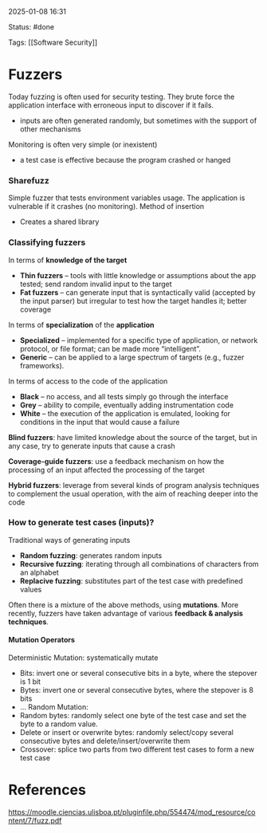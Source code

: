 2025-01-08 16:31

Status: #done 

Tags: [[Software Security]] 

# Fuzzers

Today fuzzing is often used for security testing.
They brute force the application interface with erroneous input to discover if it fails.
- inputs are often generated randomly, but sometimes with the support of other mechanisms

Monitoring is often very simple (or inexistent)
- a test case is effective because the program crashed or hanged

### Sharefuzz
Simple fuzzer that tests environment variables usage.
The application is vulnerable if it crashes (no monitoring).
Method of insertion
- Creates a shared library

### Classifying fuzzers
In terms of **knowledge of the target**
- **Thin fuzzers** – tools with little knowledge or assumptions about the app tested; send random invalid input to the target
- **Fat fuzzers** – can generate input that is syntactically valid (accepted by the input parser) but irregular to test how the target handles it; better coverage

In terms of **specialization** of the **application**
- **Specialized** – implemented for a specific type of application, or network protocol, or file format; can be made more “intelligent”.
- **Generic** – can be applied to a large spectrum of targets (e.g., fuzzer frameworks).

In terms of access to the code of the application
- **Black** – no access, and all tests simply go through the interface
- **Grey** – ability to compile, eventually adding instrumentation code
- **White** – the execution of the application is emulated, looking for conditions in the input that would cause a failure

**Blind fuzzers**: have limited knowledge about the source of the target, but in any case, try to generate inputs that cause a crash

**Coverage-guide fuzzers**: use a feedback mechanism on how the processing of an input affected the processing of the target

**Hybrid fuzzers**: leverage from several kinds of program analysis techniques to complement the usual operation, with the aim of reaching deeper into the code

### How to generate test cases (inputs)?
Traditional ways of generating inputs
- **Random fuzzing**: generates random inputs
- **Recursive fuzzing**: iterating through all combinations of characters from an alphabet
- **Replacive fuzzing**: substitutes part of the test case with predefined values

Often there is a mixture of the above methods, using **mutations**.
More recently, fuzzers have taken advantage of various **feedback & analysis techniques**.

#### Mutation Operators
Deterministic Mutation: systematically mutate
- Bits: invert one or several consecutive bits in a byte, where the stepover is 1 bit
- Bytes: invert one or several consecutive bytes, where the stepover is 8 bits
- ...
Random Mutation:
- Random bytes: randomly select one byte of the test case and set the byte to a random value.
- Delete or insert or overwrite bytes: randomly select/copy several consecutive bytes and delete/insert/overwrite them
- Crossover: splice two parts from two different test cases to form a new test case

# References

https://moodle.ciencias.ulisboa.pt/pluginfile.php/554474/mod_resource/content/7/fuzz.pdf